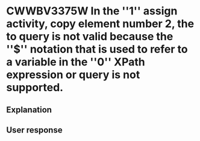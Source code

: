 # CWWBV3375W In the ''1'' assign activity, copy element number 2, the to query is not valid because the ''$'' notation that is used to refer to a variable in the ''0'' XPath expression or query is not supported.

## Explanation

## User response